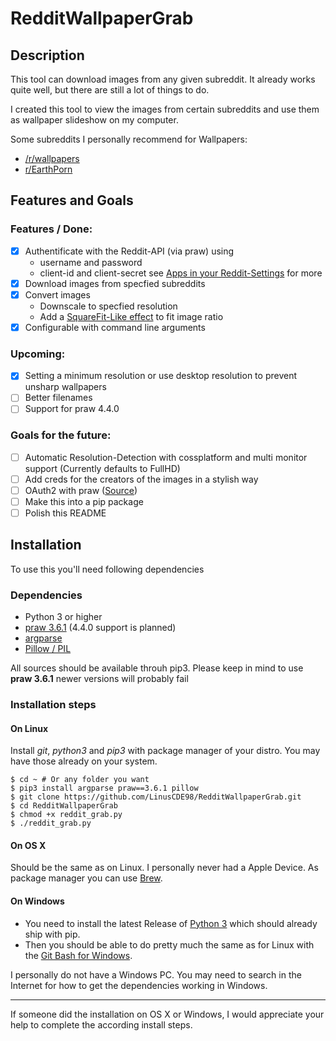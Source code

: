 RedditWallpaperGrab
===================

## Description

This tool can download images from any given subreddit. It already works quite well, but there are still a lot of things to do.

I created this tool to view the images from certain subreddits and use them as wallpaper slideshow on my computer.

Some subreddits I personally recommend for Wallpapers:
- [/r/wallpapers](https://www.reddit.com/r/wallpapers/)
- [r/EarthPorn](https://www.reddit.com/r/EarthPorn/)

## Features and Goals

### Features / Done:
- [x] Authentificate with the Reddit-API (via praw) using
  - username and password
  - client-id and client-secret see [Apps in your Reddit-Settings](https://www.reddit.com/prefs/apps/) for more
- [x] Download images from specfied subreddits
- [x] Convert images
  - Downscale to specfied resolution
  - Add a [SquareFit-Like effect](http://imgur.com/a/phBhY) to fit image ratio
- [x] Configurable with command line arguments

### Upcoming:
- [x] Setting a minimum resolution or use desktop resolution to prevent unsharp wallpapers
- [ ] Better filenames
- [ ] Support for praw 4.4.0

### Goals for the future:
- [ ] Automatic Resolution-Detection with cossplatform and multi monitor support (Currently defaults to FullHD)
- [ ] Add creds for the creators of the images in a stylish way
- [ ] OAuth2 with praw ([Source](https://praw.readthedocs.io/en/v3.6.0/pages/oauth.html))
- [ ] Make this into a pip package
- [ ] Polish this README

## Installation

To use this you'll need following dependencies

### Dependencies
- Python 3 or higher
- [praw 3.6.1](https://pypi.python.org/pypi/praw/3.6.1) (4.4.0 support is planned)
- [argparse](https://docs.python.org/3/library/argparse.html)
- [ Pillow / PIL ](https://github.com/python-pillow/Pillow)

All sources should be available throuh pip3. Please keep in mind to use **praw 3.6.1** newer versions will probably fail

### Installation steps

#### On Linux

Install *git*, *python3* and *pip3* with package manager of your distro. You may have those already on your system.

    $ cd ~ # Or any folder you want
    $ pip3 install argparse praw==3.6.1 pillow
    $ git clone https://github.com/LinusCDE98/RedditWallpaperGrab.git
    $ cd RedditWallpaperGrab
    $ chmod +x reddit_grab.py
    $ ./reddit_grab.py

#### On OS X

Should be the same as on Linux. I personally never had a Apple Device. As package manager you can use [Brew](https://brew.sh).

#### On Windows

- You need to install the latest Release of [Python 3](https://www.python.org/downloads/windows/) which should already ship with pip.
- Then you should be able to do pretty much the same as for Linux with the [Git Bash for Windows](https://git-for-windows.github.io/).

I personally do not have a Windows PC. You may need to search in the Internet for how to get the dependencies working in Windows.

***
If someone did the installation on OS X or Windows, I would appreciate your help to complete the according install steps.
